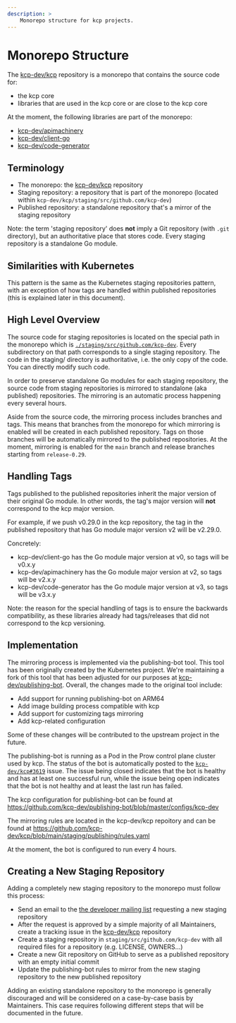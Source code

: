 ```yaml
---
description: >
    Monorepo structure for kcp projects.
---
```


# Monorepo Structure

The [kcp-dev/kcp](https://github.com/kcp-dev/kcp) repository is a monorepo that contains the source code for:

- the kcp core
- libraries that are used in the kcp core or are close to the kcp core

At the moment, the following libraries are part of the monorepo:

- [kcp-dev/apimachinery](https://github.com/kcp-dev/apimachinery)
- [kcp-dev/client-go](https://github.com/kcp-dev/client-go)
- [kcp-dev/code-generator](https://github.com/kcp-dev/code-generator)

## Terminology

- The monorepo: the [kcp-dev/kcp](https://github.com/kcp-dev/kcp) repository
- Staging repository: a repository that is part of the monorepo
  (located within `kcp-dev/kcp/staging/src/github.com/kcp-dev`)
- Published repository: a standalone repository that's a mirror of the staging repository

Note: the term 'staging repository' does **not** imply a Git repository (with `.git` directory), but an
authoritative place that stores code. Every staging repository is a standalone Go module.

## Similarities with Kubernetes

This pattern is the same as the Kubernetes staging repositories pattern, with an exception of how tags are handled
within published repositories (this is explained later in this document).

## High Level Overview

The source code for staging repositories is located on the special path in the monorepo which is
[`./staging/src/github.com/kcp-dev`](https://github.com/kcp-dev/kcp/tree/main/staging/src/github.com/kcp-dev).
Every subdirectory on that path corresponds to a single staging repository.
The code in the staging/ directory is authoritative, i.e. the only copy of the code. You can directly modify such code.

In order to preserve standalone Go modules for each staging repository, the source code from staging repositories
is mirrored to standalone (aka published) repositories. The mirroring is an automatic process happening every
several hours.

Aside from the source code, the mirroring process includes branches and tags. This means that branches from
the monorepo for which mirroring is enabled will be created in each published repository. Tags on those branches
will be automatically mirrored to the published repositories. At the moment, mirroring is enabled for
the `main` branch and release branches starting from `release-0.29`.

## Handling Tags

Tags published to the published repositories inherit the major version of their original Go module.
In other words, the tag's major version will **not** correspond to the kcp major version.

For example, if we push v0.29.0 in the kcp repository, the tag in the published repository that has Go module major
version v2 will be v2.29.0.

Concretely:

- kcp-dev/client-go has the Go module major version at v0, so tags will be v0.x.y
- kcp-dev/apimachinery has the Go module major version at v2, so tags will be v2.x.y
- kcp-dev/code-generator has the Go module major version at v3, so tags will be v3.x.y

Note: the reason for the special handling of tags is to ensure the backwards compatibility, as these libraries
already had tags/releases that did not correspond to the kcp versioning.

## Implementation

The mirroring process is implemented via the publishing-bot tool. This tool has been originally created by
the Kubernetes project. We're maintaining a fork of this tool that has been adjusted for our purposes at
[kcp-dev/publishing-bot](https://github.com/kcp-dev/publishing-bot). Overall, the changes made to the original tool
include:

- Add support for running publishing-bot on ARM64
- Add image building process compatible with kcp
- Add support for customizing tags mirroring
- Add kcp-related configuration

Some of these changes will be contributed to the upstream project in the future.

The publishing-bot is running as a Pod in the Prow control plane cluster used by kcp. The status of the bot is
automatically posted to the [`kcp-dev/kcp#3619`](https://github.com/kcp-dev/kcp/issues/3619) issue.
The issue being closed indicates that the bot is healthy and has at least one successful run, while the
issue being open indicates that the bot is not healthy and at least the last run has failed.

The kcp configuration for publishing-bot can be found at https://github.com/kcp-dev/publishing-bot/blob/master/configs/kcp-dev

The mirroring rules are located in the kcp-dev/kcp repoitory and can be found at https://github.com/kcp-dev/kcp/blob/main/staging/publishing/rules.yaml

At the moment, the bot is configured to run every 4 hours.

## Creating a New Staging Repository

Adding a completely new staging repository to the monorepo must follow this process:

- Send an email to the [the developer mailing list](https://groups.google.com/g/kcp-dev) requesting a new staging
  repository
- After the request is approved by a simple majority of all Maintainers, create a tracking issue in the
  [kcp-dev/kcp](https://github.com/kcp-dev/kcp) repository
- Create a staging repository in `staging/src/github.com/kcp-dev` with all required files for a repository
  (e.g. LICENSE, OWNERS...)
- Create a new Git repository on GitHub to serve as a published repository with an empty initial commit
- Update the publishing-bot rules to mirror from the new staging repository to the new published repository

Adding an existing standalone repository to the monorepo is generally discouraged and will be considered on
a case-by-case basis by Maintainers. This case requires following different steps that will be documented
in the future.
